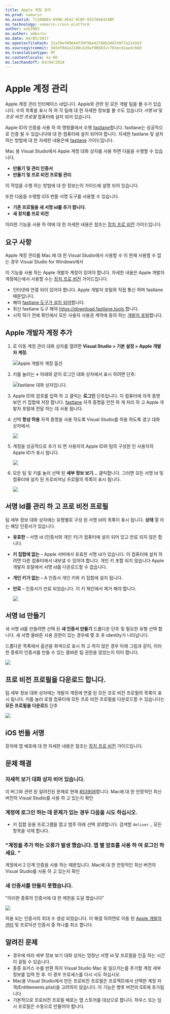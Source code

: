 ```yaml
---
title: Apple 계정 관리
ms.prod: xamarin
ms.assetid: 71388B83-699B-4E42-8CBF-8557A4A3CABF
ms.technology: xamarin-cross-platform
author: asb3993
ms.author: amburns
ms.date: 04/05/2017
ms.openlocfilehash: 21af0ef09644f39f9be42788b3d8f4977a2143d3
ms.sourcegitcommit: 945df041e2180cb20af08b83cc703ecd1aedc6b0
ms.translationtype: MT
ms.contentlocale: ko-KR
ms.lasthandoff: 04/04/2018
---
```

# <a name="apple-account-management"></a>Apple 계정 관리

Apple 계정 관리 인터페이스 id입니다. Apple와 관련 된 모든 개발 팀을 볼 수가 있습니다. 수의 목록을 표시 하 여 각 팀에 대 한 자세한 정보를 볼 수도 있습니다 _서명 Id_ 및 _프로 비전 프로필_ 컴퓨터에 설치 되어 있습니다.

Apple ID의 인증을 사용 하 여 명령줄에서 수행 [fastlane](https://fastlane.tools/)합니다. fastlane는 성공적으로 인증 될 수 있습니다에 대 한 컴퓨터에 설치 되어야 합니다. 자세한 fastlane 및 설치 하는 방법에 대 한 자세한 내용은에 [fastlane](~/ios/deploy-test/provisioning/fastlane/index.md) 가이드입니다.

Mac 용 Visual Studio에서 Apple 계정 대화 상자를 사용 하면 다음을 수행할 수 있습니다.

* **만들기 및 관리 인증서** 
* **만들기 및 프로 비전 프로필 관리** 

이 작업을 수행 하는 방법에 대 한 정보는이 가이드에 설명 되어 있습니다.

또한 다음을 수행할 iOS 번들 서명 도구를 사용할 수 있습니다.

* **기존 프로필을 새 서명 id를 추가 합니다.** 
* **새 장치를 프로 비전** 

이러한 기능을 사용 하 여에 대 한 자세한 내용은 참조는 [장치 프로 비전](~/ios/get-started/installation/device-provisioning/index.md) 가이드입니다.
️
## <a name="requirements"></a>요구 사항

Apple 계정 관리를 Mac.에 대 한 Visual Studio에서 사용할 수 이 현재 사용할 수 없는 경우 Visual Studio for Windows에서

이 기능을 사용 하는 Apple 개발자 계정이 있어야 합니다. 자세한 내용은 Apple 개발자 계정에는에서 사용할 수는 [장치 프로 비전](~/ios/get-started/installation/device-provisioning/index.md) 가이드입니다.

- 인터넷에 연결 되어 있어야 합니다. Apple 개발자 포털와 직접 통신 하며 fastlane 때문입니다.
- 해야 [fastlane 도구가 설치 되어](~/ios/deploy-test/provisioning/fastlane/index.md#Installation)합니다.
- 최신 fastlane 도구 해야 [ https://download.fastlane.tools ](https://download.fastlane.tools)합니다.
- 시작 하기 전에 확인에서 모든 사용자 사용권 계약에 동의 하는 [개발자 포털](https://developer.apple.com/account/)합니다.

## <a name="adding-an-apple-developer-account"></a>Apple 개발자 계정 추가

1. 로 이동 계정 관리 대화 상자를 열려면 **Visual Studio > 기본 설정 > Apple 개발자 계정**:

    ![Apple 개발자 계정 옵션](apple-account-management-images/image1.png)

2. 키를 눌러는 **+** 아래와 같이 로그인 대화 상자에서 표시 하려면 단추: 

    ![fastlane 대화 상자입니다.](apple-account-management-images/image2.png)

4. Apple ID와 암호를 입력 하 고 클릭는 **로그인** 단추입니다. 이 컴퓨터에 자격 증명 보안 키 집합에 저장 합니다. [fastlane](~/ios/deploy-test/provisioning/fastlane/index.md) 자격 증명을 안전 하 게 처리 하 고 Apple 개발자 포털에 전달 하는 데 사용 됩니다.
 
5. 선택 **항상 허용** 자격 증명을 사용 하도록 Visual Studio를 허용 하도록 경고 대화 상자에서:

    ![](apple-account-management-images/image4.png)

6. 계정을 성공적으로 추가 되 면 사용자의 Apple ID와 팀의 구성원 인 사용자의 Apple ID가 표시 됩니다.

    ![](apple-account-management-images/image5.png)

7. 모든 팀 및 키를 눌러 선택 된 **세부 정보 보기...** 클릭합니다. 그러면 모든 서명 Id 및 컴퓨터에 설치 된 프로비저닝 프로필의 목록이 표시 됩니다.

    ![](apple-account-management-images/image6.png)


<a name="managing" />


## <a name="managing-signing-identities-and-provisioning-profiles"></a>서명 Id를 관리 하 고 프로 비전 프로필

팀 세부 정보 대화 상자에는 유형별로 구성 된 서명 Id의 목록이 표시 됩니다. **상태** 열 라는 해당 인증서가 있습니다. 

* **유효한** – 서명 id (인증서와 개인 키)가 컴퓨터에 설치 되어 있고 만료 되지 않은 합니다.

* **키 집합에 없는** – Apple 서버에서 유효한 서명 id가 있습니다. 이 컴퓨터에 설치 하려면 다른 컴퓨터에서 내보낼 수 있어야 합니다. 개인 키 포함 되지 않습니다 Apple 개발자 포털에서 서명 id를 다운로드할 수 없습니다.

* **개인 키가 없는** – A 인증서 개인 키와 키 집합에 설치 됩니다.

* **만료** – 인증서가 만료 되었습니다. 이 키 체인에서 제거 해야 합니다.

  ![](apple-account-management-images/image7.png)

## <a name="create-a-signing-identities"></a>서명 Id 만들기

새 서명 id를 만들려면 선택 된 **새 인증서 만들기** 드롭다운 단추 및 필요한 유형 선택 합니다. 새 서명 올바른 사용 권한이 있는 경우에 몇 초 후 identity가 나타납니다.

드롭다운 목록에서 옵션을 회색으로 표시 하 고 하지 않은 경우 아래 그림과 같이, 이러한 종류의 인증서를 만들 수 있는 올바른 팀 권한을 않았는지 의미 합니다.

![](apple-account-management-images/image8.png)

## <a name="download-provisioning-profiles"></a>프로 비전 프로필을 다운로드 합니다.

팀 세부 정보 대화 상자에는 개발자 계정에 연결 된 모든 프로 비전 프로필의 목록이 표시 됩니다. 키를 눌러 로컬 컴퓨터에 모든 프로 비전 프로필을 다운로드할 수 있습니다는 **모든 프로필을 다운로드** 단추

![](apple-account-management-images/image9.png)

## <a name="ios-bundle-signing"></a>iOS 번들 서명

장치에 앱 배포에 대 한 자세한 내용은 참조는 [장치 프로 비전](~/ios/get-started/installation/device-provisioning/index.md) 가이드입니다.

## <a name="troubleshooting"></a>문제 해결

### <a name="view-details-dialog-is-empty"></a>자세히 보기 대화 상자 비어 있습니다.

이 버그와 관련 된 알려진된 문제로 현재 [#53906](https://bugzilla.xamarin.com/show_bug.cgi?id=53906)합니다. Mac에 대 한 안정적인 최신 버전의 Visual Studio를 사용 하 고 있는지 확인

### <a name="if-you-are-experiencing-issues-logging-in-your-account-please-try-the-following"></a>계정에 로그인 하는 데 문제가 있는 경우 다음을 시도 하십시오.

* 키 집합 응용 프로그램을 열고 범주 아래 선택 *암호*합니다. 검색할 `deliver.`, 모든 항목을 삭제 합니다.

### <a name="error-adding-account-please-sign-in-with-an-app-specific-password"></a>"계정을 추가 하는 오류가 발생 했습니다. 앱 별 암호를 사용 하 여 로그인 하세요. "

계정에서 2 단계 인증을 사용 하는 때문입니다. Mac에 대 한 안정적인 최신 버전의 Visual Studio를 사용 하 고 있는지 확인

### <a name="failed-to-create-new-certificate"></a>새 인증서를 만들지 못했습니다.
"이러한 종류의 인증서에 대 한 제한을 도달 했습니다"

![](apple-account-management-images/image10.png)

허용 되는 인증서의 최대 수 생성 되었습니다. 이 해결 하려면로 이동 된 [Apple 개발자 센터](https://developer.apple.com/account/ios/certificate/distribution) 및 프로덕션 인증서 중 하나를 취소 합니다.

## <a name="known-issues"></a>알려진 문제

* 경우에 따라 세부 정보 보기 대화 상자는 엄청난 서명 id 및 프로필을 인출 하는 시간이 걸릴 수 있습니다.
* 종종 포커스 수를 반환 하지 Visual Studio Mac 용 일으키는를 추가할 계정 세부 정보를 입력 한 후. 이 경우 프로세스를 다시 시도 하십시오.
* Mac용 Visual Studio에서 만든 프로비전 프로필은 프로젝트에서 선택한 계정 자격(Entitlements.plist)을 고려하지 않습니다. 이 기능은 향후 버전의 IDE에 추가됩니다.
* 기본적으로 프로비전 프로필 배포는 앱 스토어를 대상으로 합니다. 하우스 또는 임시 프로필은 수동으로 만들어야 합니다.

